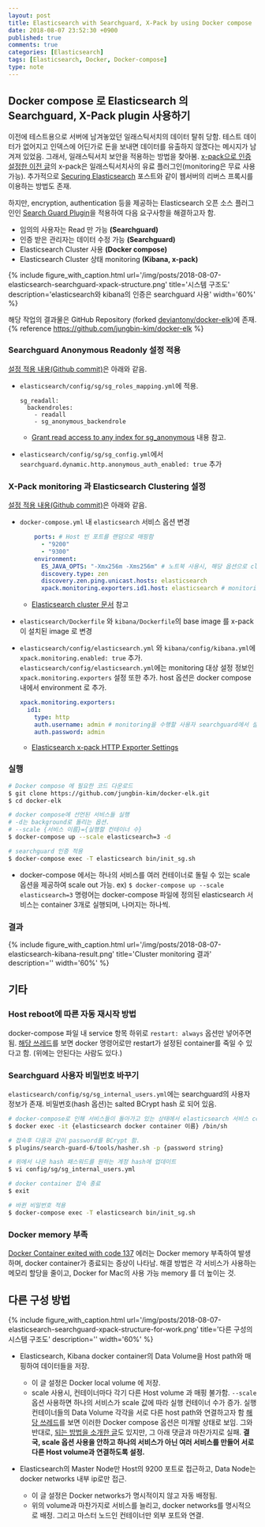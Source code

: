 ```yaml
---
layout: post
title: Elasticsearch with Searchguard, X-Pack by using Docker compose
date: 2018-08-07 23:52:30 +0900
published: true
comments: true
categories: [Elasticsearch]
tags: [Elasticsearch, Docker, Docker-compose]
type: note
---
```


## Docker compose 로 Elasticsearch 의 Searchguard, X-Pack plugin 사용하기
이전에 테스트용으로 서버에 남겨놓았던 일래스틱서치의 데이터 탈취 당함. 테스트 데이터가 없어지고 인덱스에 어딘가로 돈을 보내면 데이터를 유출하지 않겠다는 메시지가 남겨져 있었음.
그래서, 일래스틱서치 보안을 적용하는 방법을 찾아봄.
[x-pack으로 인증 설정한 이전 글]({{site.baseUrl}}/notes/2018-08-01-elasticsearch-anonymous-viewer-by-xpack/)의 x-pack은 일래스틱서치사의 유료 플러그인(monitoring은 무료 사용 가능).
추가적으로 [Securing Elasticsearch](https://brudtkuhl.com/securing-elasticsearch/) 포스트와 같이 웹서버의 리버스 프록시를 이용하는 방법도 존재.

하지만, encryption, authentication 등을 제공하는 Elasticsearch 오픈 소스 플러그인인 [Search Guard Plugin](https://github.com/floragunncom/search-guard)을 적용하여 다음 요구사항을 해결하고자 함.
- 임의의 사용자는 Read 만 가능 **(Searchguard)**
- 인증 받은 관리자는 데이터 수정 가능 **(Searchguard)**
- Elasticsearch Cluster 사용 **(Docker compose)**
- Elasticsearch Cluster 상태 monitoring **(Kibana, x-pack)**

{%
   include figure_with_caption.html
   url='/img/posts/2018-08-07-elasticsearch-searchguard-xpack-structure.png'
   title='시스템 구조도'
   description='elasticsearch와 kibana의 인증은 searchguard 사용'
   width='60%'
%}

해당 작업의 결과물은 GitHub Repository (forked [deviantony/docker-elk](https://github.com/deviantony/docker-elk/tree/searchguard))에 존재.
{% reference https://github.com/jungbin-kim/docker-elk %}


### Searchguard Anonymous Readonly 설정 적용
[설정 적용 내용(Github commit)](https://github.com/jungbin-kim/docker-elk/commit/1268467ad917a5bd9d22162ab6f01b3d784590b9)은 아래와 같음.

- `elasticsearch/config/sg/sg_roles_mapping.yml`에 적용.
    ```
    sg_readall:
      backendroles:
        - readall
        - sg_anonymous_backendrole
    ```
    + [Grant read access to any index for sg_anonymous](https://groups.google.com/forum/#!topic/search-guard/9QPMRZ-o5AA) 내용 참고.

- `elasticsearch/config/sg/sg_config.yml`에서 `searchguard.dynamic.http.anonymous_auth_enabled: true` 추가

### X-Pack monitoring 과 Elasticsearch Clustering 설정
[설정 적용 내용(Github commit)](https://github.com/jungbin-kim/docker-elk/commit/7770c6c692d1e096454737d041d643f86ffea276)은 아래와 같음.
- `docker-compose.yml` 내 `elasticsearch` 서비스 옵션 변경
    ```yml
        ports: # Host 빈 포트를 랜덤으로 매핑함
          - "9200"
          - "9300"
        environment:
          ES_JAVA_OPTS: "-Xmx256m -Xms256m" # 노트북 사용시, 해당 옵션으로 clustering은 무리일 수 있음.
          discovery.type: zen
          discovery.zen.ping.unicast.hosts: elasticsearch
          xpack.monitoring.exporters.id1.host: elasticsearch # monitoring 용
    ```
    + [Elasticsearch cluster 문서](https://github.com/deviantony/docker-elk/wiki/Elasticsearch-cluster) 참고

- `elasticsearch/Dockerfile` 와 `kibana/Dockerfile`의 base image 를 x-pack 이 설치된 image 로 변경

- `elasticsearch/config/elasticsearch.yml` 와 `kibana/config/kibana.yml`에 `xpack.monitoring.enabled: true` 추가.
`elasticsearch/config/elasticsearch.yml`에는 monitoring 대상 설정 정보인 `xpack.monitoring.exporters` 설정 또한 추가.
host 옵션은 docker compose 내에서 environment 로 추가.
    ```yml
    xpack.monitoring.exporters:
      id1:
        type: http
        auth.username: admin # monitoring을 수행할 사용자 searchguard에서 설정한 사용자 정보를 사용
        auth.password: admin
    ```
    + [Elasticsearch x-pack HTTP Exporter Settings](https://www.elastic.co/guide/en/elasticsearch/reference/6.2/monitoring-settings.html#http-exporter-settings)


### 실행
```sh
# Docker compose 에 필요한 코드 다운로드
$ git clone https://github.com/jungbin-kim/docker-elk.git
$ cd docker-elk

# docker compose에 선언된 서비스들 실행
# -d는 background로 돌리는 옵션.
# --scale {서비스 이름}={실행할 컨테이너 수}
$ docker-compose up --scale elasticsearch=3 -d

# searchguard 인증 적용
$ docker-compose exec -T elasticsearch bin/init_sg.sh
```
- docker-compose 에서는 하나의 서비스를 여러 컨테이너로 돌릴 수 있는 scale 옵션을 제공하여 scale out 가능.
ex) `$ docker-compose up --scale elasticsearch=3` 명령어는 docker-compose 파일에 정의된 elasticsearch 서비스는 container 3개로 실행되며, 나머지는 하나씩.

### 결과

{%
   include figure_with_caption.html
   url='/img/posts/2018-08-07-elasticsearch-kibana-result.png'
   title='Cluster monitoring 결과'
   description=''
   width='60%'
%}

## 기타
### Host reboot에 따른 자동 재시작 방법
docker-compose 파일 내 service 항목 하위로 `restart: always` 옵션만 넣어주면 됨.
[해당 쓰레드](https://github.com/docker/compose/issues/872#issuecomment-87210436)를 보면 docker 명령어로만 restart가 설정된 container를 죽일 수 있다고 함.
(위에는 안된다는 사람도 있다.)

### Searchguard 사용자 비밀번호 바꾸기
`elasticsearch/config/sg/sg_internal_users.yml`에는 searchguard의 사용자 정보가 존재.
비밀번호(hash 옵션)는 salted BCrypt hash 로 되어 있음.

```sh
# docker-compose로 인해 서비스들이 돌아가고 있는 상태에서 elasticsearch 서비스 container에 접속.
$ docker exec -it {elasticsearch docker container 이름} /bin/sh

# 접속후 다음과 같이 password를 BCrypt 함.
$ plugins/search-guard-6/tools/hasher.sh -p {password string}

# 위에서 나온 hash 패스워드를 원하는 계정 hash에 업데이트
$ vi config/sg/sg_internal_users.yml

# docker container 접속 종료
$ exit

# 바뀐 비밀번호 적용
$ docker-compose exec -T elasticsearch bin/init_sg.sh
```

### Docker memory 부족
[Docker Container exited with code 137](https://www.petefreitag.com/item/848.cfm) 에러는 Docker memory 부족하여 발생하며, docker container가 종료되는 증상이 나타남.
해결 방법은 각 서비스가 사용하는 메모리 할당을 줄이고, Docker for Mac의 사용 가능 memory 를 더 높이는 것.


## 다른 구성 방법

{%
   include figure_with_caption.html
   url='/img/posts/2018-08-07-elasticsearch-searchguard-xpack-structure-for-work.png'
   title='다른 구성의 시스템 구조도'
   description=''
   width='60%'
%}

- Elasticsearch, Kibana docker container의 Data Volume을 Host path와 매핑하여 데이터들을 저장.
    + 이 글 설정은 Docker local volume 에 저장.
    + scale 사용시, 컨테이너마다 각기 다른 Host volume 과 매핑 불가함.
    `--scale` 옵션 사용하면 하나의 서비스가 scale 값에 따라 실행 컨테이너 수가 증가.
    실행 컨테이너들의 Data Volume 각각을 서로 다른 host path와 연결하고자 함
    [해당 쓰레드](https://github.com/moby/moby/issues/31671)를 보면 이러한 Docker compose 옵션은 미개발 상태로 보임.
    그와 반대로, [되는 방법을 소개한 글](https://github.com/rexray/rexray/issues/804#issuecomment-377797386)도 있지만, 그 아래 댓글과 마찬가지로 실패.
    **결국, scale 옵션 사용을 안하고 하나의 서비스가 아닌 여러 서비스를 만들어 서로 다른 Host volume과 연결하도록 설정.**

- Elasticsearch의 Master Node만 Host의 9200 포트로 접근하고, Data Node는 docker networks 내부 ip로만 접근.
    + 이 글 설정은 Docker networks가 명시적이지 않고 자동 배정됨.
    + 위의 volume과 마찬가지로 서비스를 늘리고, docker networks를 명시적으로 배정. 그리고 마스터 노드인 컨테이너만 외부 포트와 연결.